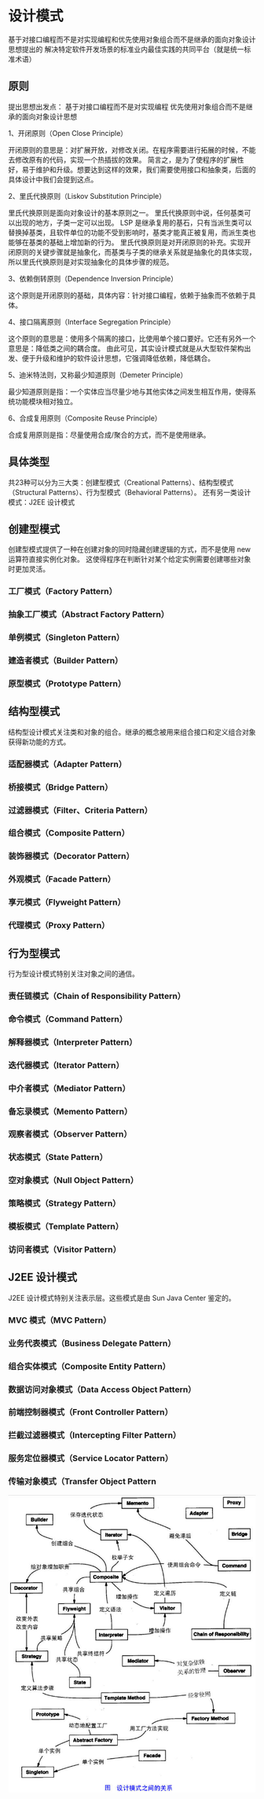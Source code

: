 # 设计模式
基于对接口编程而不是对实现编程和优先使用对象组合而不是继承的面向对象设计思想提出的
解决特定软件开发场景的标准业内最佳实践的共同平台（就是统一标准术语）

## 原则
提出思想出发点：
基于对接口编程而不是对实现编程 
优先使用对象组合而不是继承的面向对象设计思想

1、开闭原则（Open Close Principle）

开闭原则的意思是：对扩展开放，对修改关闭。在程序需要进行拓展的时候，不能去修改原有的代码，实现一个热插拔的效果。
简言之，是为了使程序的扩展性好，易于维护和升级。想要达到这样的效果，我们需要使用接口和抽象类，后面的具体设计中我们会提到这点。

2、里氏代换原则（Liskov Substitution Principle）

里氏代换原则是面向对象设计的基本原则之一。 里氏代换原则中说，任何基类可以出现的地方，子类一定可以出现。
LSP 是继承复用的基石，只有当派生类可以替换掉基类，且软件单位的功能不受到影响时，基类才能真正被复用，而派生类也能够在基类的基础上增加新的行为。
里氏代换原则是对开闭原则的补充。实现开闭原则的关键步骤就是抽象化，而基类与子类的继承关系就是抽象化的具体实现，所以里氏代换原则是对实现抽象化的具体步骤的规范。

3、依赖倒转原则（Dependence Inversion Principle）

这个原则是开闭原则的基础，具体内容：针对接口编程，依赖于抽象而不依赖于具体。

4、接口隔离原则（Interface Segregation Principle）

这个原则的意思是：使用多个隔离的接口，比使用单个接口要好。它还有另外一个意思是：降低类之间的耦合度。
由此可见，其实设计模式就是从大型软件架构出发、便于升级和维护的软件设计思想，它强调降低依赖，降低耦合。

5、迪米特法则，又称最少知道原则（Demeter Principle）

最少知道原则是指：一个实体应当尽量少地与其他实体之间发生相互作用，使得系统功能模块相对独立。

6、合成复用原则（Composite Reuse Principle）

合成复用原则是指：尽量使用合成/聚合的方式，而不是使用继承。

## 具体类型
共23种可以分为三大类：创建型模式（Creational Patterns）、结构型模式（Structural Patterns）、行为型模式（Behavioral Patterns）。
还有另一类设计模式：J2EE 设计模式

## 创建型模式

创建型模式提供了一种在创建对象的同时隐藏创建逻辑的方式，而不是使用 new 运算符直接实例化对象。
这使得程序在判断针对某个给定实例需要创建哪些对象时更加灵活。

### 工厂模式（Factory Pattern）

### 抽象工厂模式（Abstract Factory Pattern）

### 单例模式（Singleton Pattern）

### 建造者模式（Builder Pattern）

### 原型模式（Prototype Pattern）

## 结构型模式
结构型设计模式关注类和对象的组合。继承的概念被用来组合接口和定义组合对象获得新功能的方式。

### 适配器模式（Adapter Pattern）
### 桥接模式（Bridge Pattern）
### 过滤器模式（Filter、Criteria Pattern）
### 组合模式（Composite Pattern）
### 装饰器模式（Decorator Pattern）
### 外观模式（Facade Pattern）
### 享元模式（Flyweight Pattern）
### 代理模式（Proxy Pattern）

## 行为型模式
行为型设计模式特别关注对象之间的通信。

### 责任链模式（Chain of Responsibility Pattern）
### 命令模式（Command Pattern）
### 解释器模式（Interpreter Pattern）
### 迭代器模式（Iterator Pattern）
### 中介者模式（Mediator Pattern）
### 备忘录模式（Memento Pattern）
### 观察者模式（Observer Pattern）
### 状态模式（State Pattern）
### 空对象模式（Null Object Pattern）
### 策略模式（Strategy Pattern）
### 模板模式（Template Pattern）
### 访问者模式（Visitor Pattern）

## J2EE 设计模式
J2EE 设计模式特别关注表示层。这些模式是由 Sun Java Center 鉴定的。

### MVC 模式（MVC Pattern）
### 业务代表模式（Business Delegate Pattern）
### 组合实体模式（Composite Entity Pattern）
### 数据访问对象模式（Data Access Object Pattern）
### 前端控制器模式（Front Controller Pattern）
### 拦截过滤器模式（Intercepting Filter Pattern）
### 服务定位器模式（Service Locator Pattern）
### 传输对象模式（Transfer Object Pattern

![](the-relationship-between-design-patterns.jpg)